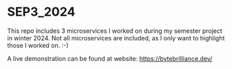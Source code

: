 # SEP3_2024
This repo includes 3 microservices I worked on during my semester project in winter 2024. Not all microservices are included, as I only want to highlight those I worked on. :-)

A live demonstration can be found at website: https://bytebrilliance.dev/
